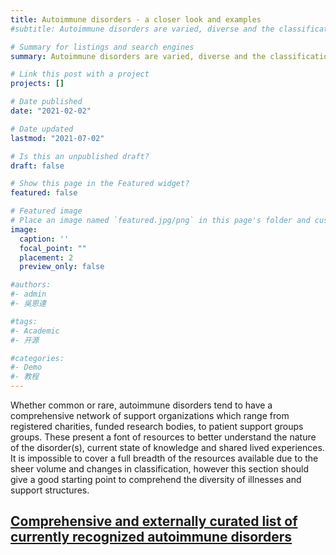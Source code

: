 ```yaml
---
title: Autoimmune disorders - a closer look and examples
#subtitle: Autoimmune disorders are varied, diverse and the classification is refined on an ongoing basis

# Summary for listings and search engines
summary: Autoimmune disorders are varied, diverse and the classification is refined on an ongoing basis

# Link this post with a project
projects: []

# Date published
date: "2021-02-02"

# Date updated
lastmod: "2021-07-02"

# Is this an unpublished draft?
draft: false

# Show this page in the Featured widget?
featured: false

# Featured image
# Place an image named `featured.jpg/png` in this page's folder and customize its options here.
image:
  caption: ''
  focal_point: ""
  placement: 2
  preview_only: false

#authors:
#- admin
#- 吳恩達

#tags:
#- Academic
#- 开源

#categories:
#- Demo
#- 教程
---
```

Whether common or rare, autoimmune disorders tend to have a comprehensive network of support organizations which range from registered charities, funded research bodies, to patient support groups groups. 
These present a font of resources to better understand the nature of the disorder(s), current state of knowledge and shared lived experiences. 
It is impossible to cover a full breadth of the resources available due to the sheer volume and changes in classification, however this section should give a good starting point to comprehend the diversity of illnesses and support structures.

## [Comprehensive and externally curated list of currently recognized autoimmune disorders](https://autoimmunediseaselist.com/)
